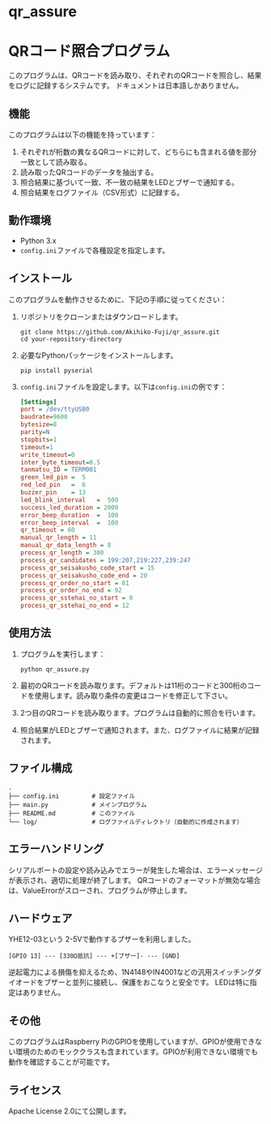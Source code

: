 # qr_assure

# QRコード照合プログラム

このプログラムは、QRコードを読み取り、それぞれのQRコードを照合し、結果をログに記録するシステムです。
ドキュメントは日本語しかありません。

## 機能

このプログラムは以下の機能を持っています：

1. それぞれが桁数の異なるQRコードに対して、どちらにも含まれる値を部分一致として読み取る。
2. 読み取ったQRコードのデータを抽出する。
3. 照合結果に基づいて一致、不一致の結果をLEDとブザーで通知する。
4. 照合結果をログファイル（CSV形式）に記録する。

## 動作環境

- Python 3.x
- `config.ini`ファイルで各種設定を指定します。

## インストール

このプログラムを動作させるために、下記の手順に従ってください：

1. リポジトリをクローンまたはダウンロードします。
    ```shell
    git clone https://github.com/Akihiko-Fuji/qr_assure.git
    cd your-repository-directory
    ```

2. 必要なPythonパッケージをインストールします。
    ```shell
    pip install pyserial
    ```

3. `config.ini`ファイルを設定します。以下は`config.ini`の例です：
    ```ini
    [Settings]
    port = /dev/ttyUSB0
    baudrate=9600
    bytesize=8
    parity=N
    stopbits=1
    timeout=1
    write_timeout=0
    inter_byte_timeout=0.5
    tanmatsu_ID = TERM001
    green_led_pin =  5
    red_led_pin   =  6
    buzzer_pin    = 13
    led_blink_interval   =  500
    success_led_duration = 2000
    error_beep_duration  =  100
    error_beep_interval  =  100
    qr_timeout = 60
    manual_qr_length = 11
    manual_qr_data_length = 8
    process_qr_length = 300
    process_qr_candidates = 199:207,219:227,239:247
    process_qr_seisakusho_code_start = 15
    process_qr_seisakusho_code_end = 20
    process_qr_order_no_start = 81
    process_qr_order_no_end = 92
    process_qr_sstehai_no_start = 0
    process_qr_sstehai_no_end = 12
    ```

## 使用方法

1. プログラムを実行します：
    ```shell
    python qr_assure.py
    ```

2. 最初のQRコードを読み取ります。デフォルトは11桁のコードと300桁のコードを使用します。読み取り条件の変更はコードを修正して下さい。
3. 2つ目のQRコードを読み取ります。プログラムは自動的に照合を行います。
4. 照合結果がLEDとブザーで通知されます。また、ログファイルに結果が記録されます。

## ファイル構成

```plaintext
.
├── config.ini         # 設定ファイル
├── main.py            # メインプログラム
├── README.md          # このファイル
└── log/               # ログファイルディレクトリ（自動的に作成されます）
```

## エラーハンドリング

シリアルポートの設定や読み込みでエラーが発生した場合は、エラーメッセージが表示され、適切に処理が終了します。
QRコードのフォーマットが無効な場合は、ValueErrorがスローされ、プログラムが停止します。

## ハードウェア

YHE12-03という 2-5Vで動作するブザーを利用しました。
```
[GPIO 13] --- [330Ω抵抗] --- +[ブザー]- --- [GND]
```
逆起電力による損傷を抑えるため、1N4148やIN4001などの汎用スイッチングダイオードをブザーと並列に接続し、保護をおこなうと安全です。
LEDは特に指定はありません。

## その他

このプログラムはRaspberry PiのGPIOを使用していますが、GPIOが使用できない環境のためのモッククラスも含まれています。GPIOが利用できない環境でも動作を確認することが可能です。

## ライセンス
Apache License 2.0にて公開します。
